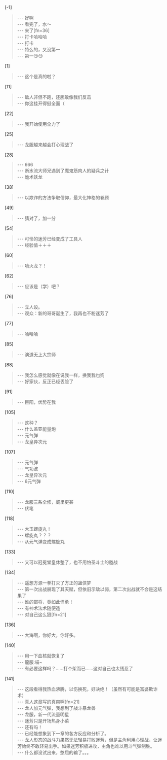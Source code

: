 
[-1] 
>--- 好啊<br>
>--- 看完了，水～<br>
>--- 来了[fn=36]<br>
>--- 打卡哈哈哈<br>
>--- 打卡<br>
>--- 特么的，又没第一<br>
>--- 第一😏😏<br>

[1] 
>--- 这个是真的啦？<br>

[11] 
>--- 敌人非但不跑，还胆敢像我们反击<br>
>--- 你这挂开得挺全面（<br>

[22] 
>--- 我开始使用全力了<br>

[25] 
>--- 龙服越来越会打心理战了<br>

[28] 
>--- 666<br>
>--- 断水流大师兄遇到了魔鬼筋肉人的疑兵之计<br>
>--- 诡术妖龙<br>

[38] 
>--- 以欺诈的方法争取信仰，最大化神格的眷顾<br>

[49] 
>--- 猜对了，加一分<br>

[54] 
>--- 可怜的迷芳已经变成了工具人<br>
>--- 经验值＋＋＋<br>

[60] 
>--- 喷火龙？！<br>

[62] 
>--- 应该是（学）吧？<br>

[76] 
>--- 立人设。<br>
>--- 观众：新的哥哥诞生了，我再也不粉迷芳了<br>

[77] 
>--- 哈哈哈<br>

[85] 
>--- 演道无上大宗师<br>

[88] 
>--- 我怎么感觉就像在说我一样，换我我也狗<br>
>--- 好家伙，反正已经丢脸了<br>

[91] 
>--- 巨阳，优势在我<br>

[105] 
>--- 这种？<br>
>--- 什么盖亚能量炮<br>
>--- 元气弹<br>
>--- 龙皇异次元<br>

[107] 
>--- 元气弹<br>
>--- 气功波<br>
>--- 龙皇异次元<br>
>--- 6元气弹<br>

[110] 
>--- 龙服三系全修，威里更甚<br>
>--- 伏笔<br>

[118] 
>--- 大玉螺旋丸！<br>
>--- 螺旋丸？？？<br>
>--- 从元气弹变成螺旋丸<br>

[133] 
>--- 又可以冠冕堂皇休整了，也不用怕圣斗士的邀战<br>

[134] 
>--- 遥想方源一拳打灭了方正的蛊侠梦<br>
>--- 第一次出战展现了其天赋，但依旧示敌以弱，第二次出战就不会是这结果了<br>
>--- 谁的部将，竟如此悍勇！<br>
>--- 有神术法术随便造<br>
>--- 对自己这么狠[fn=21]<br>

[136] 
>--- 大海啊，你好大，你好多。<br>

[140] 
>--- 用一下血核就恢复了<br>
>--- 龍服:喵~<br>
>--- 有必要这样吗？……打个架而已……这对自己也太残忍了<br>

[141] 
>--- 这段看得我热血沸腾，以伤换死，好决绝！（虽然有可能是富婆欺诈术）<br>
>--- 真人这章写的真爽啊[fn=21]<br>
>--- 龙人加元气弹，我想到了战斗暴龙兽<br>
>--- 龙服，新一代流量明星<br>
>--- 迷芳只是开场热身小菜<br>
>--- 还有吗！<br>
>--- 已经能想象到下一章的各方反应和分析了。<br>
>--- 龙人形态的战斗力果然无法轻易打败迷芳，但是主角利用心理战，让迷芳始终不敢轻易出手。如果迷芳积极进攻，主角也难以用斗气弹制胜。<br>
>--- 什么都没试出来，憋屈的输了。。。<br>

